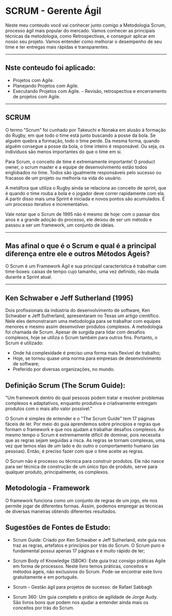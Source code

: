 # **SCRUM - Gerente Ágil**

Neste meu conteudo você vai conhecer junto comigo a Metodologia Scrum, processo ágil mais popular do mercado. 
Vamos conhecer as principais técnicas da metodologia, como Retrospectivas, e conseguir aplicar em nosso seu projeto. 
Vamos entender como melhorar o desempenho de seu time e ter entregas mais rápidas e transparentes.


****

## Nste conteudo foi aplicado:

- Projetos com Agile.
- Planejando Projetos com Agile.
- Executando Projetos com Agile.
– Revisão, retrospectiva e encerramento de projetos com Agile.

****

## SCRUM

O termo "Scrum" foi cunhado por Takeuchi e Nonaka em alusão à formação do Rugby, em que todo o time está junto buscando a posse da bola. Se alguém quebra a formação, todo o time perde. Da mesma forma, quando alguém consegue a posse da bola, o time inteiro é responsável. Ou seja, os indivíduos são menos importantes do que o time em si.

Para Scrum, o conceito de time é extremamente importante! O product owner, o scrum master e a equipe de desenvolvimento estão todos englobados no time. Todos são igualmente responsáveis pelo sucesso ou fracasso de um projeto ou melhoria na vida do usuário.

A metáfora que utiliza o Rugby ainda se relaciona ao conceito de sprint, que é quando o time rouba a bola e o jogador deve correr rapidamente com ela. A partir disso mais uma Sprint é iniciada e novos pontos são acumulados. É um processo iterativo e incrementativo.

Vale notar que o Scrum de 1995 não é mesmo de hoje: com o passar dos anos e a grande adoção do processo, ele deixou de ser um método e passou a ser um framework, um conjunto de ideias.

****

## Mas afinal o que é o Scrum e qual é a principal diferença entre ele e outros Métodos Ágeis?

O Scrum é um Framework Ágil e sua principal característica é trabalhar com time-boxes: caixas de tempo cujo tamanho, uma vez definido, não muda durante a Sprint atual.

****

## Ken Schwaber e Jeff Sutherland (1995)

Dois profissionais da indústria do desenvolvimento de software, Ken Schwaber e Jeff Sutherland, apresentaram no Texas um artigo científico. Nele eles demonstraram uma metodologia para se trabalhar com equipes menores e mesmo assim desenvolver produtos complexos. A metodologia foi chamada de Scrum. Apesar de surgida para lidar com desafios complexos, hoje se utiliza o Scrum também para outros fins. Portanto, o Scrum é utilizado:

- Onde há complexidade é preciso uma forma mais flexível de trabalho;
- Hoje, se tornou quase uma norma para empresas de desenvolvimento de software;
- Preferido por diversas organizações, no mundo.

## Definição Scrum (The Scrum Guide):

"Um framework dentro do qual pessoas podem tratar e resolver problemas complexos e adaptativos, enquanto produtiva e criativamente entregam produtos com o mais alto valor possível."

O Scrum é simples de entender e o "The Scrum Guide" tem 17 páginas fáceis de ler. Por meio do guia aprendemos sobre princípios e regras que formam o framework e que nos ajudam a trabalhar desafios complexos. Ao mesmo tempo o Scrum é extremamente difícil de dominar, pois necessita que as regras sejam seguidas a risca. As regras se tornam complexas, uma vez que temos elas de um lado e do outro o comportamento humano (as pessoas). Então, é preciso fazer com que o time aceite as regras.

O Scrum não é processo ou técnica para construir produtos. Ele não nasce para ser técnica de construção de um único tipo de produto, serve para qualquer produto, principalmente, os complexos.

## Metodologia - Framework

O framework funciona como um conjunto de regras de um jogo, ele nos permite jogar de diferentes formas. Assim, podemos empregar as técnicas de diversas maneiras obtendo diferentes resultados.

## Sugestões de Fontes de Estudo:

- Scrum Guide: Criado por Ken Schwaber e Jeff Sutherland, este guia nos traz as regras, artefatos e princípios por trás do Scrum. O Scrum puro e fundamental possui apenas 17 páginas e é muito rápido de ler;

- Scrum Body of Knowledge (SBOK): Este guia traz consigo práticas Agile em forma de processos. Neste livro temos práticas, conceitos e métodos ágeis, não exclusivos do Scrum. Pode-se encontrar este livro gratuitamente e em português.

- Scrum - Gestão ágil para projetos de sucesso: de Rafael Sabbagh

- Scrum 360: Um guia completo e prático de agilidade de Jorge Audy. São livros bons que podem nos ajudar a entender ainda mais os conceitos por trás do Scrum.
